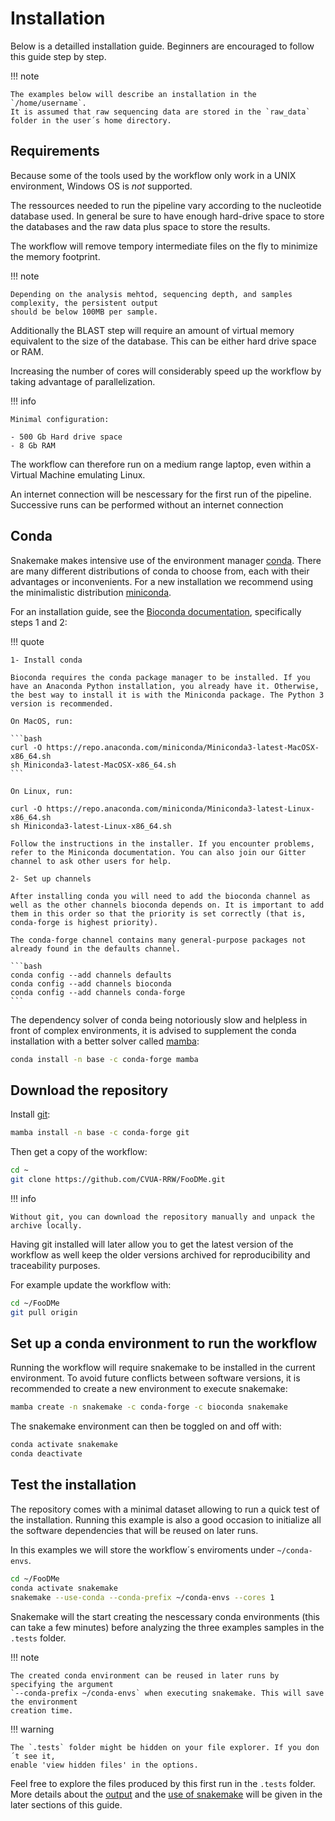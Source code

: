 # Installation

Below is a detailled installation guide.
Beginners are encouraged to follow this guide step by step. 

!!! note 

    The examples below will describe an installation in the `/home/username`.
    It is assumed that raw sequencing data are stored in the `raw_data` folder in the user´s home directory.

## Requirements

Because some of the tools used by the workflow only work in a UNIX environment,
Windows OS is *not* supported.

The ressources needed to run the pipeline vary according to the nucleotide database used.
In general be sure to have enough hard-drive space to store the databases and the raw data plus 
space to store the results. 

The workflow will remove tempory intermediate files on the fly to minimize the memory footprint.

!!! note

    Depending on the analysis mehtod, sequencing depth, and samples complexity, the persistent output
    should be below 100MB per sample.

Additionally the BLAST step will require an amount of virtual memory equivalent to the size of 
the database. This can be either hard drive space or RAM.

Increasing the number of cores will considerably speed up the workflow by taking advantage of 
parallelization.

!!! info

    Minimal configuration:
    
    - 500 Gb Hard drive space 
    - 8 Gb RAM


The workflow can therefore run on a medium range laptop, even within a Virtual Machine
emulating Linux. 

An internet connection will be nescessary for the first run of the pipeline. Successive runs can be 
performed without an internet connection

## Conda

Snakemake makes intensive use of the environment manager [conda](https://docs.conda.io/en/latest/).
There are many different distributions of conda to choose from, each with their advantages or inconvenients.
For a new installation we recommend using the minimalistic distribution [miniconda](https://docs.conda.io/en/latest/miniconda.html).

For an installation guide, see the [Bioconda documentation](https://bioconda.github.io/user/install.html#set-up-channels), specifically steps 1 and 2:

!!! quote

    1- Install conda

    Bioconda requires the conda package manager to be installed. If you have an Anaconda Python installation, you already have it. Otherwise, the best way to install it is with the Miniconda package. The Python 3 version is recommended.

    On MacOS, run:

    ```bash
    curl -O https://repo.anaconda.com/miniconda/Miniconda3-latest-MacOSX-x86_64.sh
    sh Miniconda3-latest-MacOSX-x86_64.sh
    ```

    On Linux, run:

    curl -O https://repo.anaconda.com/miniconda/Miniconda3-latest-Linux-x86_64.sh
    sh Miniconda3-latest-Linux-x86_64.sh

    Follow the instructions in the installer. If you encounter problems, refer to the Miniconda documentation. You can also join our Gitter channel to ask other users for help.

    2- Set up channels

    After installing conda you will need to add the bioconda channel as well as the other channels bioconda depends on. It is important to add them in this order so that the priority is set correctly (that is, conda-forge is highest priority).

    The conda-forge channel contains many general-purpose packages not already found in the defaults channel.

    ```bash
    conda config --add channels defaults
    conda config --add channels bioconda
    conda config --add channels conda-forge
    ```

The dependency solver of conda being notoriously slow and helpless in front 
of complex environments, it is advised to supplement the conda installation 
with a better solver called [mamba](https://github.com/mamba-org/mamba):

```bash
conda install -n base -c conda-forge mamba
```

## Download the repository

Install [git](https://git-scm.com/):

```bash
mamba install -n base -c conda-forge git
```

Then get a copy of the workflow:

```bash
cd ~ 
git clone https://github.com/CVUA-RRW/FooDMe.git
```

!!! info 

    Without git, you can download the repository manually and unpack the archive locally.

Having git installed will later allow you to get the latest version of the workflow
as well keep the older versions archived for reproducibility and traceability purposes.

For example update the workflow with:

```bash
cd ~/FooDMe
git pull origin
```

## Set up a conda environment to run the workflow

Running the workflow will require snakemake to be installed in the current environment.
To avoid future conflicts between software versions, it is recommended to create 
a new environment to execute snakemake:

```bash
mamba create -n snakemake -c conda-forge -c bioconda snakemake
```

The snakemake environment can then be toggled on and off with:

```bash 
conda activate snakemake
conda deactivate
```

## Test the installation

The repository comes with a minimal dataset allowing to run a quick test of the installation.
Running this example is also a good occasion to initialize all the software dependencies 
that will be reused on later runs. 

In this examples we will store the workflow´s enviroments under `~/conda-envs`.

```bash
cd ~/FooDMe
conda activate snakemake
snakemake --use-conda --conda-prefix ~/conda-envs --cores 1
```

Snakemake will the start creating the nescessary conda environments (this can take a few minutes)
before analyzing the three examples samples in the `.tests` folder.

!!! note 

    The created conda environment can be reused in later runs by specifying the argument
    `--conda-prefix ~/conda-envs` when executing snakemake. This will save the environment 
    creation time.

!!! warning 

    The `.tests` folder might be hidden on your file explorer. If you don´t see it,
    enable 'view hidden files' in the options.

Feel free to explore the files produced by this first run in the `.tests` folder. 
More details about the [output](results.md) and the [use of snakemake](run.md) will be given in the later sections
of this guide.
